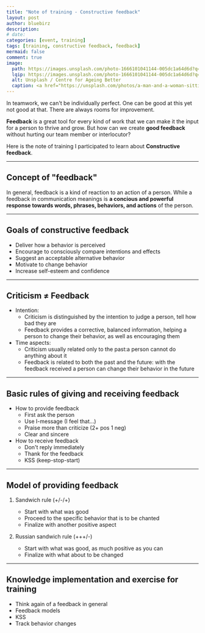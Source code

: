 ```yaml
---
title: "Note of training - Constructive feedback"
layout: post
author: bluebirz
description:
# date:
categories: [event, training]
tags: [training, constructive feedback, feedback]
mermaid: false
comment: true
image:
  path: https://images.unsplash.com/photo-1666101041144-005dc1a64d6d?q=80&w=2072&auto=format&fit=crop&ixlib=rb-4.1.0&ixid=M3wxMjA3fDB8MHxwaG90by1wYWdlfHx8fGVufDB8fHx8fA%3D%3D
  lqip: https://images.unsplash.com/photo-1666101041144-005dc1a64d6d?q=10&w=2072&auto=format&fit=crop&ixlib=rb-4.1.0&ixid=M3wxMjA3fDB8MHxwaG90by1wYWdlfHx8fGVufDB8fHx8fA%3D%3D
  alt: Unsplash / Centre for Ageing Better
  caption: <a href="https://unsplash.com/photos/a-man-and-a-woman-sitting-at-a-desk-fwgiihK3_A8">Unsplash / Centre for Ageing Better</a>
---
```


In teamwork, we can't be individually perfect. One can be good at this yet not good at that. There are always rooms for improvement.

**Feedback** is a great tool for every kind of work that we can make it the input for a person to thrive and grow. But how can we create **good feedback** without hurting our team member or interlocutor?

Here is the note of training I participated to learn about **Constructive feedback**.

---

## Concept of "feedback"

In general, feedback is a kind of reaction to an action of a person. While a feedback in communication meanings is **a concious and powerful response towards words, phrases, behaviors, and actions** of the person.

---

## Goals of constructive feedback

- Deliver how a behavior is perceived
- Encourage to consciously compare intentions and effects
- Suggest an acceptable alternative behavior
- Motivate to change behavior
- Increase self-esteem and confidence

---

## Criticism ≠ Feedback

- Intention:
  - Criticism is distinguished by the intention to judge a person, tell how bad they are
  - Feedback provides a corrective, balanced information, helping a person to change their behavior, as well as encouraging them
- Time aspects:
  - Criticism usually related only to the past:a person cannot do anything about it
  - Feedback is related to both the past and the future: with the feedback received a person can change their behavior in the future

---

## Basic rules of giving and receiving feedback

- How to provide feedback
  - First ask the person
  - Use I-message (I feel that…)
  - Praise more than criticize (2+ pos 1 neg)
  - Clear and sincere
- How to receive feedback
  - Don't reply immediately
  - Thank for the feedback
  - KSS (keep-stop-start)

---

## Model of providing feedback

1. Sandwich rule (+/-/+)
    - Start with what was good
    - Proceed to the specific behavior that is to be chanted
    - Finalize with another positive aspect

2. Russian sandwich rule (+++/-)
    - Start with what was good, as much positive as you can
    - Finalize with what about to be changed

---

## Knowledge implementation and exercise for training

- Think again of a feedback in general
- Feedback models
- KSS
- Track behavior changes
